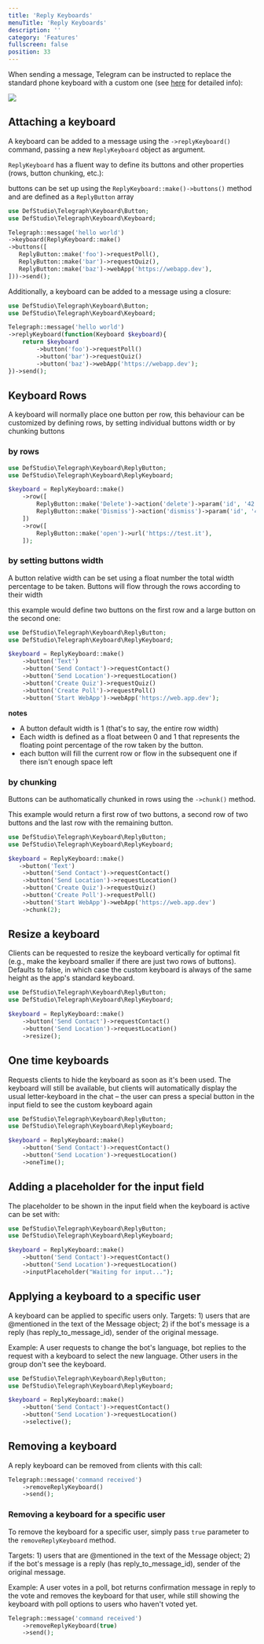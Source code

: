 ```yaml
---
title: 'Reply Keyboards' 
menuTitle: 'Reply Keyboards' 
description: ''
category: 'Features' 
fullscreen: false 
position: 33
---
```


When sending a message, Telegram can be instructed to replace the standard phone keyboard with a custom one (see [here](https://core.telegram.org/bots#keyboards) for detailed info):

<img src="screenshots/reply-keyboard.jpeg" />

## Attaching a keyboard

A keyboard can be added to a message using the `->replyKeyboard()` command, passing a new `ReplyKeyboard` object as argument.

`ReplyKeyboard` has a fluent way to define its buttons and other properties (rows, button chunking, etc.):

buttons can be set up using the `ReplyKeyboard::make()->buttons()` method and are defined as a `ReplyButton` array

```php
use DefStudio\Telegraph\Keyboard\Button;
use DefStudio\Telegraph\Keyboard\Keyboard;

Telegraph::message('hello world')
->keyboard(ReplyKeyboard::make()
->buttons([
   ReplyButton::make('foo')->requestPoll(),
   ReplyButton::make('bar')->requestQuiz(),
   ReplyButton::make('baz')->webApp('https://webapp.dev'),
]))->send();
```

Additionally, a keyboard can be added to a message using a closure:

```php
use DefStudio\Telegraph\Keyboard\Button;
use DefStudio\Telegraph\Keyboard\Keyboard;

Telegraph::message('hello world')
->replyKeyboard(function(Keyboard $keyboard){
    return $keyboard
        ->button('foo')->requestPoll()
        ->button('bar')->requestQuiz()
        ->button('baz')->webApp('https://webapp.dev');
})->send();
```

## Keyboard Rows

A keyboard will normally place one button per row, this behaviour can be customized by defining rows, by setting individual buttons width or by chunking buttons

### by rows

```php
use DefStudio\Telegraph\Keyboard\ReplyButton;
use DefStudio\Telegraph\Keyboard\ReplyKeyboard;

$keyboard = ReplyKeyboard::make()
    ->row([
        ReplyButton::make('Delete')->action('delete')->param('id', '42'),
        ReplyButton::make('Dismiss')->action('dismiss')->param('id', '42'),
    ])
    ->row([
        ReplyButton::make('open')->url('https://test.it'),
    ]);
```

### by setting buttons width

A button relative width can be set using a float number the total width percentage to be taken. Buttons will flow through the rows according to their width

this example would define two buttons on the first row and a large button on the second one:

```php
use DefStudio\Telegraph\Keyboard\ReplyButton;
use DefStudio\Telegraph\Keyboard\ReplyKeyboard;

$keyboard = ReplyKeyboard::make()
    ->button('Text')
    ->button('Send Contact')->requestContact()
    ->button('Send Location')->requestLocation()
    ->button('Create Quiz')->requestQuiz()
    ->button('Create Poll')->requestPoll()
    ->button('Start WebApp')->webApp('https://web.app.dev');
```

**notes**

 - A button default width is 1 (that's to say, the entire row width)
 - Each width is defined as a float between 0 and 1 that represents the floating point percentage of the row taken by the button.
 - each button will fill the current row or flow in the subsequent one if there isn't enough space left

### by chunking

Buttons can be authomatically chunked in rows using the `->chunk()` method.

This example would return a first row of two buttons, a second row of two buttons and the last row with the remaining button.

```php
use DefStudio\Telegraph\Keyboard\ReplyButton;
use DefStudio\Telegraph\Keyboard\ReplyKeyboard;

$keyboard = ReplyKeyboard::make()
   ->button('Text')
    ->button('Send Contact')->requestContact()
    ->button('Send Location')->requestLocation()
    ->button('Create Quiz')->requestQuiz()
    ->button('Create Poll')->requestPoll()
    ->button('Start WebApp')->webApp('https://web.app.dev')
    ->chunk(2);
```

## Resize a keyboard

Clients can be requested to resize the keyboard vertically for optimal fit (e.g., make the keyboard smaller if there are just two rows of buttons). Defaults to false, in which case the custom keyboard is always of the same height as the app's standard keyboard.

```php
use DefStudio\Telegraph\Keyboard\ReplyButton;
use DefStudio\Telegraph\Keyboard\ReplyKeyboard;

$keyboard = ReplyKeyboard::make()
    ->button('Send Contact')->requestContact()
    ->button('Send Location')->requestLocation()
    ->resize();
```

## One time keyboards

Requests clients to hide the keyboard as soon as it's been used. The keyboard will still be available, but clients will automatically display the usual letter-keyboard in the chat – the user can press a special button in the input field to see the custom keyboard again

```php
use DefStudio\Telegraph\Keyboard\ReplyButton;
use DefStudio\Telegraph\Keyboard\ReplyKeyboard;

$keyboard = ReplyKeyboard::make()
    ->button('Send Contact')->requestContact()
    ->button('Send Location')->requestLocation()
    ->oneTime();
```

## Adding a placeholder for the input field

The placeholder to be shown in the input field when the keyboard is active can be set with:

```php
use DefStudio\Telegraph\Keyboard\ReplyButton;
use DefStudio\Telegraph\Keyboard\ReplyKeyboard;

$keyboard = ReplyKeyboard::make()
    ->button('Send Contact')->requestContact()
    ->button('Send Location')->requestLocation()
    ->inputPlaceholder("Waiting for input...");
```

## Applying a keyboard to a specific user

A keyboard can be applied to specific users only. Targets: 1) users that are @mentioned in the text of the Message object; 2) if the bot's message is a reply (has reply_to_message_id), sender of the original message.

Example: A user requests to change the bot's language, bot replies to the request with a keyboard to select the new language. Other users in the group don't see the keyboard.

```php
use DefStudio\Telegraph\Keyboard\ReplyButton;
use DefStudio\Telegraph\Keyboard\ReplyKeyboard;

$keyboard = ReplyKeyboard::make()
    ->button('Send Contact')->requestContact()
    ->button('Send Location')->requestLocation()
    ->selective();
```

## Removing a keyboard

A reply keyboard can be removed from clients with this call:

```php
Telegraph::message('command received')
    ->removeReplyKeyboard()
    ->send();
```

### Removing a keyboard for a specific user

To remove the keyboard for a specific user, simply pass `true` parameter to the `removeReplyKeyboard` method.

Targets: 1) users that are @mentioned in the text of the Message object; 2) if the bot's message is a reply (has reply_to_message_id), sender of the original message.

Example: A user votes in a poll, bot returns confirmation message in reply to the vote and removes the keyboard for that user, while still showing the keyboard with poll options to users who haven't voted yet.

```php
Telegraph::message('command received')
    ->removeReplyKeyboard(true)
    ->send();
```
